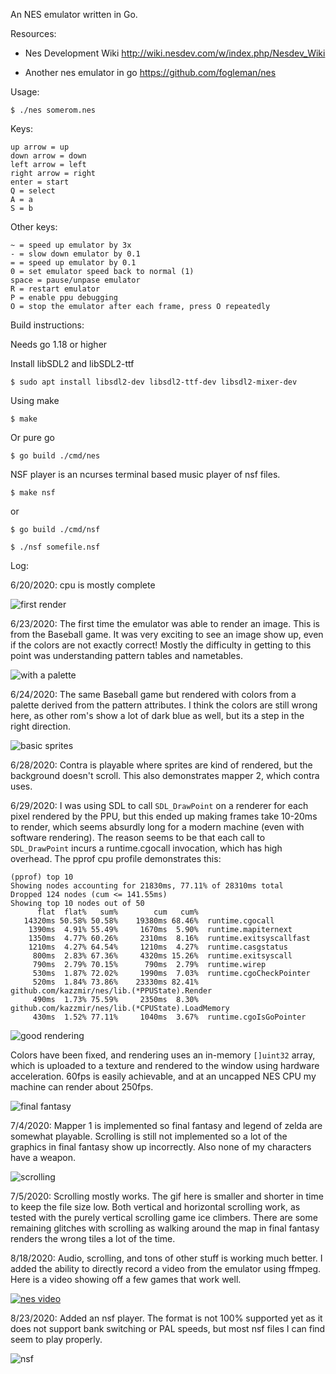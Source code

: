 An NES emulator written in Go.

Resources:

* Nes Development Wiki http://wiki.nesdev.com/w/index.php/Nesdev_Wiki

* Another nes emulator in go https://github.com/fogleman/nes

Usage:

```
$ ./nes somerom.nes
```

Keys:
```
up arrow = up
down arrow = down
left arrow = left
right arrow = right
enter = start
Q = select
A = a
S = b
```

Other keys:
```
~ = speed up emulator by 3x
- = slow down emulator by 0.1
= = speed up emulator by 0.1
0 = set emulator speed back to normal (1)
space = pause/unpase emulator
R = restart emulator
P = enable ppu debugging
O = stop the emulator after each frame, press O repeatedly
```

Build instructions:

Needs go 1.18 or higher

Install libSDL2 and libSDL2-ttf
```
$ sudo apt install libsdl2-dev libsdl2-ttf-dev libsdl2-mixer-dev
```

Using make
```
$ make
```

Or pure go
```
$ go build ./cmd/nes
```

NSF player is an ncurses terminal based music player of nsf files.
```
$ make nsf
```
or
```
$ go build ./cmd/nsf
```

```
$ ./nsf somefile.nsf
```

Log:

6/20/2020: cpu is mostly complete

![first render](./pics/nes1.png)

6/23/2020: The first time the emulator was able to render an image. This is from the Baseball game. It was very exciting to see an image show up, even if the colors are not exactly correct! Mostly the difficulty in getting to this point was understanding pattern tables and nametables.

![with a palette](./pics/nes-palette.png)

6/24/2020: The same Baseball game but rendered with colors from a palette derived from the pattern attributes. I think the colors are still wrong here, as other rom's show a lot of dark blue as well, but its a step in the right direction.

![basic sprites](./pics/contra.gif)

6/28/2020: Contra is playable where sprites are kind of rendered, but the background doesn't scroll. This also demonstrates mapper 2, which contra uses.

6/29/2020: I was using SDL to call `SDL_DrawPoint` on a renderer for each pixel rendered by the PPU, but this ended up making frames take 10-20ms to render, which seems absurdly long for a modern machine (even with software rendering). The reason seems to be that each call to `SDL_DrawPoint` incurs a runtime.cgocall invocation, which has high overhead. The pprof cpu profile demonstrates this:

```
(pprof) top 10
Showing nodes accounting for 21830ms, 77.11% of 28310ms total
Dropped 124 nodes (cum <= 141.55ms)
Showing top 10 nodes out of 50
      flat  flat%   sum%        cum   cum%
   14320ms 50.58% 50.58%    19380ms 68.46%  runtime.cgocall
    1390ms  4.91% 55.49%     1670ms  5.90%  runtime.mapiternext
    1350ms  4.77% 60.26%     2310ms  8.16%  runtime.exitsyscallfast
    1210ms  4.27% 64.54%     1210ms  4.27%  runtime.casgstatus
     800ms  2.83% 67.36%     4320ms 15.26%  runtime.exitsyscall
     790ms  2.79% 70.15%      790ms  2.79%  runtime.wirep
     530ms  1.87% 72.02%     1990ms  7.03%  runtime.cgoCheckPointer
     520ms  1.84% 73.86%    23330ms 82.41%  github.com/kazzmir/nes/lib.(*PPUState).Render
     490ms  1.73% 75.59%     2350ms  8.30%  github.com/kazzmir/nes/lib.(*CPUState).LoadMemory
     430ms  1.52% 77.11%     1040ms  3.67%  runtime.cgoIsGoPointer
```

![good rendering](./pics/contra2.gif)

Colors have been fixed, and rendering uses an in-memory `[]uint32` array, which is uploaded to a texture and rendered to the window using hardware acceleration. 60fps is easily achievable, and at an uncapped NES CPU my machine can render about 250fps.

![final fantasy](./pics/final-fantasy.gif)

7/4/2020: Mapper 1 is implemented so final fantasy and legend of zelda are somewhat playable. Scrolling is still not implemented so a lot of the graphics in final fantasy show up incorrectly. Also none of my characters have a weapon.

![scrolling](./pics/contra3.gif)

7/5/2020: Scrolling mostly works. The gif here is smaller and shorter in time to keep the file size low. Both vertical and horizontal scrolling work, as tested with the purely vertical scrolling game ice climbers. There are some remaining glitches with scrolling as walking around the map in final fantasy renders the wrong tiles a lot of the time.

8/18/2020: Audio, scrolling, and tons of other stuff is working much better. I added the ability to directly record a video from the emulator using ffmpeg. Here is a video showing off a few games that work well.

[![nes video](https://img.youtube.com/vi/X8OQhbjnr9o/0.jpg)](https://youtube.com/watch?v=X8OQhbjnr9o)

8/23/2020: Added an nsf player. The format is not 100% supported yet as it does not support bank switching or PAL speeds, but most nsf files I can find seem to play properly.

![nsf](./pics/nsf.png)
